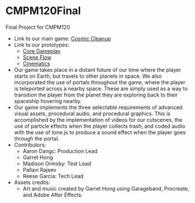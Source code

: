# CMPM120Final
Final Project for CMPM120

- Link to our main game: [Cosmic Cleanup](https://remogarc.github.io/CMPM120Final/CosmicCleanup/index.html)
- Link to our prototypes: 
    - [Core Gameplay](https://remogarc.github.io/CMPM120Final/CoreGamplay/index.html)
    - [Scene Flow](https://remogarc.github.io/CMPM120Final/SceneFlow/index.html)
    - [Cinematics](https://remogarc.github.io/CMPM120Final/Cinematics/index.html)
- Our game takes place in a distant future of our time where the player starts on Earth, but travels to other planets in space. We also incorporated the use of portals throughout the game, where the player is teleported across a nearby space. These are simply used as a way to transition the player from the planet they are exploring back to their spaceship hovering nearby.
- Our game implements the three selectable requirements of advanced visual assets, procedural audio, and procedural graphics. This is accomplished by the implementation of videos for our cutscenes, the use of particle effects when the player collects trash, and coded audio with the use of tone.js to produce a sound effect when the player goes through the portal. 
- Contributors: 
    - Aaron Dangc: Production Lead
    - Garret Hong
    - Madison Ormsby: Test Lead
    - Pallavi Rajeev
    - Reese Garcia: Tech Lead 
- Assets credits:
    - Art and music created by Garret Hong using Garageband, Procreate, and Adobe After Effects.
